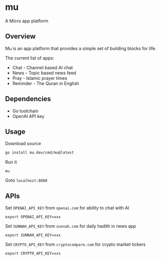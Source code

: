 # mu

A Micro app platform

## Overview

Mu is an app platform that provides a simple set of building blocks for life.

The current list of apps:

- Chat - Channel based AI chat
- News - Topic based news feed
- Pray - Islamic prayer times
- Reminder - The Quran in English

## Dependencies

- Go toolchain
- OpenAI API key

## Usage

Download source

```bash
go install mu.dev/cmd/mu@latest
```

Run it

```
mu
```

Goto `localhost:8080`
## APIs

Set `OPENAI_API_KEY` from `openai.com` for ability to chat with AI

```
export OPENAI_API_KEY=xxx
```

Set `SUNNAH_API_KEY` from `sunnah.com` for daily hadith in news app

```
export SUNNAH_API_KEY=xxx
```

Set `CRYPTO_API_KEY` from `cryptocompare.com` for crypto market tickers

```
export CRYPTO_API_KEY=xxx
```
